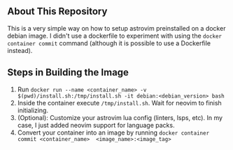 ## About This Repository
This is a very simple way on how to setup astrovim preinstalled on a docker debian image. I didn't use a dockerfile to experiment with using the `docker container commit` command (although it is possible to use a Dockerfile instead). 

## Steps in Building the Image
1. Run `docker run --name <container_name> -v $(pwd)/install.sh:/tmp/install.sh -it debian:<debian_version> bash`
2. Inside the container execute `/tmp/install.sh`. Wait for neovim to finish initializing.
3. (Optional): Customize your astrovim lua config (linters, lsps, etc). In my case, I just added neovim support for language packs.
4. Convert your container into an image by running `docker container commit <container_name>  <image_name>:<image_tag>`
